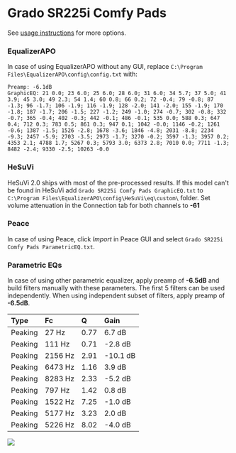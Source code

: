 # Grado SR225i Comfy Pads
See [usage instructions](https://github.com/jaakkopasanen/AutoEq#usage) for more options.

### EqualizerAPO
In case of using EqualizerAPO without any GUI, replace `C:\Program Files\EqualizerAPO\config\config.txt`
with:
```
Preamp: -6.1dB
GraphicEQ: 21 0.0; 23 6.0; 25 6.0; 28 6.0; 31 6.0; 34 5.7; 37 5.0; 41 3.9; 45 3.0; 49 2.3; 54 1.4; 60 0.8; 66 0.2; 72 -0.4; 79 -0.8; 87 -1.3; 96 -1.7; 106 -1.9; 116 -1.9; 128 -2.0; 141 -2.0; 155 -1.9; 170 -1.8; 187 -1.7; 206 -1.5; 227 -1.2; 249 -1.0; 274 -0.7; 302 -0.8; 332 -0.7; 365 -0.4; 402 -0.3; 442 -0.1; 486 -0.1; 535 0.0; 588 0.3; 647 0.4; 712 0.3; 783 0.5; 861 0.3; 947 0.1; 1042 -0.0; 1146 -0.2; 1261 -0.6; 1387 -1.5; 1526 -2.8; 1678 -3.6; 1846 -4.8; 2031 -8.8; 2234 -9.3; 2457 -5.9; 2703 -3.5; 2973 -1.7; 3270 -0.2; 3597 -1.3; 3957 0.2; 4353 2.1; 4788 1.7; 5267 0.3; 5793 3.0; 6373 2.8; 7010 0.0; 7711 -1.3; 8482 -2.4; 9330 -2.5; 10263 -0.0
```

### HeSuVi
HeSuVi 2.0 ships with most of the pre-processed results. If this model can't be found in HeSuVi add
`Grado SR225i Comfy Pads GraphicEQ.txt` to `C:\Program Files\EqualizerAPO\config\HeSuVi\eq\custom\` folder.
Set volume attenuation in the Connection tab for both channels to **-61**

### Peace
In case of using Peace, click *Import* in Peace GUI and select `Grado SR225i Comfy Pads ParametricEQ.txt`.

### Parametric EQs
In case of using other parametric equalizer, apply preamp of **-6.5dB** and build filters manually
with these parameters. The first 5 filters can be used independently.
When using independent subset of filters, apply preamp of **-6.5dB**.

| Type    | Fc      |    Q | Gain     |
|:--------|:--------|:-----|:---------|
| Peaking | 27 Hz   | 0.77 | 6.7 dB   |
| Peaking | 111 Hz  | 0.71 | -2.8 dB  |
| Peaking | 2156 Hz | 2.91 | -10.1 dB |
| Peaking | 6473 Hz | 1.16 | 3.9 dB   |
| Peaking | 8283 Hz | 2.33 | -5.2 dB  |
| Peaking | 797 Hz  | 1.42 | 0.8 dB   |
| Peaking | 1522 Hz | 7.25 | -1.0 dB  |
| Peaking | 5177 Hz | 3.23 | 2.0 dB   |
| Peaking | 5226 Hz | 8.02 | -4.0 dB  |

![](https://raw.githubusercontent.com/jaakkopasanen/AutoEq/master/results/innerfidelity/sbaf-serious/Grado%20SR225i%20Comfy%20Pads/Grado%20SR225i%20Comfy%20Pads.png)